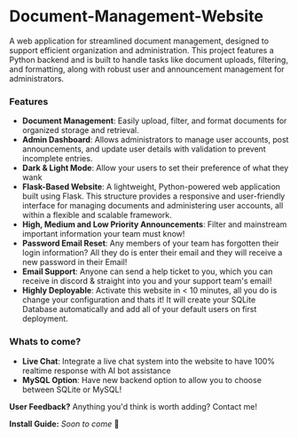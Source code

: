 # Document-Management-Website

A web application for streamlined document management, designed to support efficient organization and administration. This project features a Python backend and is built to handle tasks like document uploads, filtering, and formatting, along with robust user and announcement management for administrators.

### Features
- **Document Management**: Easily upload, filter, and format documents for organized storage and retrieval.
- **Admin Dashboard**: Allows administrators to manage user accounts, post announcements, and update user details with validation to prevent incomplete entries.
- **Dark & Light Mode**: Allow your users to set their preference of what they wank
- **Flask-Based Website**: A lightweight, Python-powered web application built using Flask. This structure provides a responsive and user-friendly interface for managing documents and administering user accounts, all within a flexible and scalable framework.
- **High, Medium and Low Priority Announcements**: Filter and mainstream important information your team must know!
- **Password Email Reset**: Any members of your team has forgotten their login information? All they do is enter their email and they will receive a new password in their Email!
- **Email Support**: Anyone can send a help ticket to you, which you can receive in discord & straight into you and your support team's email!
- **Highly Deployable**: Activate this website in < 10 minutes, all you do is change your configuration and thats it! It will create your SQLite Database automatically and add all of your default users on first deployment.


### Whats to come?

- **Live Chat**: Integrate a live chat system into the website to have 100% realtime response with AI bot assistance
- **MySQL Option**: Have new backend option to allow you to choose between SQLite or MySQL!


**User Feedback?**
Anything you'd think is worth adding? Contact me!

**Install Guide:**
*Soon to come* 👀
